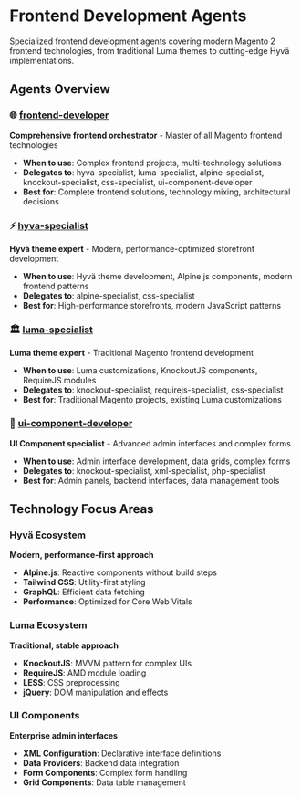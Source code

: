 # Frontend Development Agents

Specialized frontend development agents covering modern Magento 2 frontend technologies, from traditional Luma themes to cutting-edge Hyvä implementations.

## Agents Overview

### 🌐 [frontend-developer](./frontend-developer.md)
**Comprehensive frontend orchestrator** - Master of all Magento frontend technologies
- **When to use**: Complex frontend projects, multi-technology solutions
- **Delegates to**: hyva-specialist, luma-specialist, alpine-specialist, knockout-specialist, css-specialist, ui-component-developer
- **Best for**: Complete frontend solutions, technology mixing, architectural decisions

### ⚡ [hyva-specialist](./hyva-specialist.md)
**Hyvä theme expert** - Modern, performance-optimized storefront development
- **When to use**: Hyvä theme development, Alpine.js components, modern frontend patterns
- **Delegates to**: alpine-specialist, css-specialist
- **Best for**: High-performance storefronts, modern JavaScript patterns

### 🏛️ [luma-specialist](./luma-specialist.md)
**Luma theme expert** - Traditional Magento frontend development
- **When to use**: Luma customizations, KnockoutJS components, RequireJS modules
- **Delegates to**: knockout-specialist, requirejs-specialist, css-specialist
- **Best for**: Traditional Magento projects, existing Luma customizations

### 🧩 [ui-component-developer](./ui-component-developer.md)
**UI Component specialist** - Advanced admin interfaces and complex forms
- **When to use**: Admin interface development, data grids, complex forms
- **Delegates to**: knockout-specialist, xml-specialist, php-specialist
- **Best for**: Admin panels, backend interfaces, data management tools

## Technology Focus Areas

### Hyvä Ecosystem
**Modern, performance-first approach**
- **Alpine.js**: Reactive components without build steps
- **Tailwind CSS**: Utility-first styling
- **GraphQL**: Efficient data fetching
- **Performance**: Optimized for Core Web Vitals

### Luma Ecosystem
**Traditional, stable approach**
- **KnockoutJS**: MVVM pattern for complex UIs
- **RequireJS**: AMD module loading
- **LESS**: CSS preprocessing
- **jQuery**: DOM manipulation and effects

### UI Components
**Enterprise admin interfaces**
- **XML Configuration**: Declarative interface definitions
- **Data Providers**: Backend data integration
- **Form Components**: Complex form handling
- **Grid Components**: Data table management
